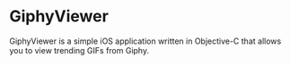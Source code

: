 # GiphyViewer

GiphyViewer is a simple iOS application written in Objective-C that allows you to view trending GIFs from Giphy.
